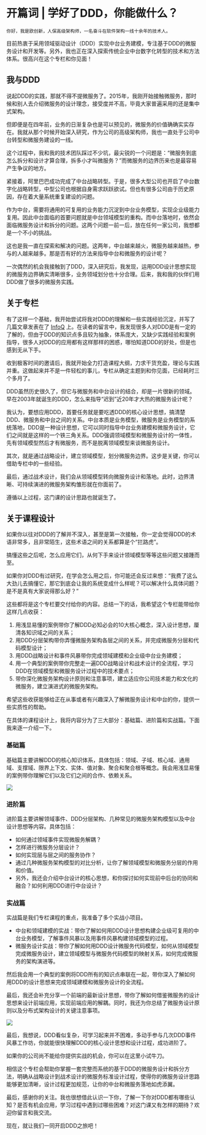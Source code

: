 # 开篇词 | 学好了DDD，你能做什么？

    你好，我是欧创新，人保高级架构师，一名奋斗在软件架构一线十余年的技术人。

目前热衷于采用领域驱动设计（DDD）实现中台业务建模，专注基于DDD的微服务设计和开发等。另外，我也正在深入探索传统企业中台数字化转型的技术和方法体系。很高兴在这个专栏和你见面！

## 我与DDD

说起DDD的实践，那就不得不提微服务了。2015年，我刚开始接触微服务，那时候和别人去介绍微服务的设计理念，接受度并不高，毕竟大家普遍采用的还是集中式架构。

但即便是在四年前，业务的日渐复杂也是可以预见的，微服务的价值确确实实存在。我就从那个时候开始深入研究，作为公司的高级架构师，我也一直处于公司中台转型和微服务建设的一线。

这个过程中，我和我的技术团队踩过不少坑，最尖锐的一个问题是：“微服务到底怎么拆分和设计才算合理，拆多小才叫微服务？”而微服务的边界历来也是最容易产生争议的地方。

紧接着，阿里巴巴成功完成了中台战略转型。于是，很多大型公司也开启了中台数字化战略转型，中型公司也根据自身需求跃跃欲试。但也有很多公司由于历史原因，存在着大量系统重复建设的问题。

作为中台，需要将通用的可复用的业务能力沉淀到中台业务模型，实现企业级能力复用。因此中台面临的首要问题就是中台领域模型的重构。而中台落地时，依然会面临微服务设计和拆分的问题。这两个问题一前一后，放在任何一家公司，我想都是一个不小的挑战。

这也是我一直在探索和解决的问题。这两年，中台越来越火，微服务越来越热，参与的人越来越多。那是否有好的方法来指导中台和微服务的设计呢？

一次偶然的机会我接触到了DDD，深入研究后，我发现，运用DDD设计思想实现的微服务边界确实清晰很多，业务领域划分也十分合理。后来，我和我的伙伴们用DDD做了很多的微服务实践。

## 关于专栏

有了这样一个基础，我开始尝试将我对DDD的理解和一些实践经验沉淀，并写了几篇文章发表在了 [InfoQ](https://www.infoq.cn/article/s_LFUlU6ZQODd030RbH9) 上。在读者的留言中，我发现很多人对DDD是有一定的了解的，但由于DDD的知识点多且较为抽象，体系庞大，又缺少实践经验和案例指导，很多人对DDD的应用都有这样那样的困惑，哪怕知道DDD的好处，但是也感到无从下手。

收到极客时间的邀请后，我就开始全力打造课程大纲，力求干货充盈，理论与实践并重。这做起来并不是一件轻松的事儿，专栏从确定主题到和你见面，已经耗时三个多月了。

DDD虽然历史很久了，但它与微服务和中台设计的结合，却是一片很新的领域。早在2003年就诞生的DDD，怎么来指导“迟到”近20年才大热的微服务设计呢？

我认为，要想应用DDD，首要任务就是要吃透DDD的核心设计思想，搞清楚DDD、微服务和中台之间的关系。中台本质是业务模型，微服务是业务模型的系统落地，DDD是一种设计思想，它可以同时指导中台业务建模和微服务设计，它们之间就是这样的一个铁三角关系。DDD强调领域模型和微服务设计的一体性，先有领域模型然后才有微服务，而不是脱离领域模型来谈微服务设计。

其次，就是通过战略设计，建立领域模型，划分微服务边界。这步是关键，你可以借助专栏中的一些经验。

最后，通过战术设计，我们会从领域模型转向微服务设计和落地。此时，边界清晰、可持续演进的微服务架构雏形就在你面前了。

遵循以上过程，这门课的设计思路也就诞生了。

## 关于课程设计

如果你以往对DDD的了解并不深入，甚至是第一次接触，你一定会觉得DDD的术语非常多，且非常陌生，这些术语之间的关系都算是个“拦路虎”。

搞懂这些之后呢，怎么应用它们，从何下手来设计领域模型等等这些问题又接踵而至。

如果你对DDD有过研究，在学会怎么用之后，你可能还会反过来想：“我费了这么大劲儿去搞懂它，那它到底会让我的系统变成什么样呢？可以解决什么具体问题？是不是真有大家说得那么好？”

这些都将是这个专栏要交付给你的内容。总结一下的话，我希望这个专栏能带给你这样几点收获：

1.  用浅显易懂的案例带你了解DDD必知必会的10大核心概念，深入设计思想，厘清各知识域之间的关系；
2.  用DDD分层架构带你弄懂微服务架构各层之间的关系，并完成微服务分层和代码模型设计；
3.  用DDD战略设计和事件风暴带你完成领域建模和企业级中台业务建模；
4.  用一个典型的案例带你完整走一遍DDD战略设计和战术设计的全流程，学习DDD在领域模型和微服务设计过程中的技术要点；
5.  带你深化微服务架构设计原则和注意事项，建立适应你公司技术能力和文化的微服务，建立演进式的微服务架构。

希望这些收获能够给正在从事或者有兴趣深入了解微服务设计和中台的你，提供一些实质性的帮助。

在具体的课程设计上，我将内容分为了三大部分：基础篇、进阶篇和实战篇。下面我来逐一介绍一下。

### 基础篇

基础篇主要讲解DDD的核心知识体系，具体包括：领域、子域、核心域、通用域、支撑域、限界上下文、实体、值对象、聚合和聚合根等概念。我会用浅显易懂的案例带你理解它们以及它们之间的合作、依赖关系。

![](https://static001.geekbang.org/resource/image/dc/66/dc32e8e4a317fe00121ce18adc407c66.jpg)

### 进阶篇

进阶篇主要讲解领域事件、DDD分层架构、几种常见的微服务架构模型以及中台设计思想等内容。具体包括：

*   如何通过领域事件实现微服务解耦？
*   怎样进行微服务分层设计？
*   如何实现层与层之间的服务协作？
*   通过几种微服务架构模型的对比分析，让你了解领域模型和微服务分层的作用和价值。
*   另外，我还会介绍中台设计的核心思想，和你探讨如何实现前中后台的协同和融合？如何利用DDD进行中台设计？

### 实战篇

实战篇是我们专栏课程的重点，我准备了多个实战小项目。

*   中台和领域建模的实战：带你了解如何用DDD设计思想构建企业级可复用的中台业务模型，了解事件风暴以及用事件风暴构建领域模型的过程。
*   微服务设计实战：带你了解如何用DDD设计微服务代码模型，如何从领域模型完成微服务设计，建立领域模型与微服务代码模型的映射关系，如何完成微服务的架构演进等。

然后我会用一个典型的案例将DDD所有的知识点串联在一起，带你深入了解如何用DDD的设计思想来完成领域建模和微服务设计的全流程。

最后，我还会补充分享一个前端的最新设计思想，带你了解如何借鉴微服务的设计思想来设计前端应用，实现前端应用的解耦。同时，我还为你总结了微服务设计原则以及分布式架构设计的关键注意事项。

![](https://static001.geekbang.org/resource/image/3c/9c/3c7264cb91ead783c7ec3094ce2add9c.jpg)

最后，我想说，DDD看似复杂，可学习起来并不困难，多动手参与几次DDD事件风暴工作坊，你就能很快理解DDD的核心设计思想和设计过程，成功进阶了。

如果你的公司尚不能给你提供实战的机会，你可以在这里小试牛刀。

相信这个专栏会帮助你掌握一套完整而系统的基于DDD的微服务设计和拆分方法，明确从战略设计到战术设计的微服务标准设计过程，使得你的微服务设计思路能够更加清晰，设计过程更加规范，让你的中台和微服务落地如虎添翼。

最后，感谢你的关注。我也很想借此认识一下你，了解一下你对DDD都有哪些认知？是否有机会应用，学习过程中遇到过哪些困难？对这门课又有怎样的期待？欢迎你留言和我交流。

现在，就让我们一同开启DDD之旅吧！
    